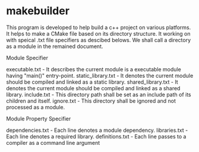# makebuilder

This program is developed to help build a c++ project on various platforms.
It helps to make a CMake file based on its directory structure.
It working on with speical .txt file specifiers as descibed belows.
We shall call a directory as a module in the remained document. 

Module Specifier

executable.txt - It describes the current module is a executable module having "main()" entry-point.
static_library.txt - It denotes the current module should be compiled and linked as a static library.
shared_library.txt - It denotes the current module should be compiled and linked as a shared library.
include.txt - This directory path shall be set as an include path of its children and itself.
ignore.txt - This directory shall be ignored and not processed as a module.


Module Property Specifier

dependencies.txt - Each line denotes a module dependency. 
libraries.txt - Each line denotes a required library.
definitions.txt - Each line passes to a compiler as a command line argument
